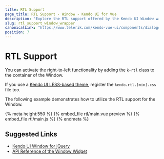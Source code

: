 ```yaml
---
title: RTL Support
page_title: RTL Support - Window - Kendo UI for Vue
description: "Explore the RTL support offered by the Kendo UI Window wrapper for Vue."
slug: rtl_support_window_wrapper
canonicalLink: "https://www.telerik.com/kendo-vue-ui/components/dialogs/globalization/"
position: 7
---
```


<div><WrapperBanner link="/kendo-vue-ui/components/dialogs/globalization"></WrapperBanner></div>    

# RTL Support

You can activate the right-to-left functionality by adding the `k-rtl` class to the container of the Window.

If you use a [Kendo UI LESS-based theme](https://docs.telerik.com/kendo-ui/styles-and-layout/appearance-styling), register the `kendo.rtl.[min].css` file too.

The following example demonstrates how to utilize the RTL support for the Window.

{% meta height:550 %}
{% embed_file rtl/main.vue preview %}
{% embed_file rtl/main.js %}
{% endmeta %}

## Suggested Links

* [Kendo UI Window for jQuery](https://docs.telerik.com/kendo-ui/controls/layout/window/overview)
* [API Reference of the Window Widget](https://docs.telerik.com/kendo-ui/api/javascript/ui/window)
